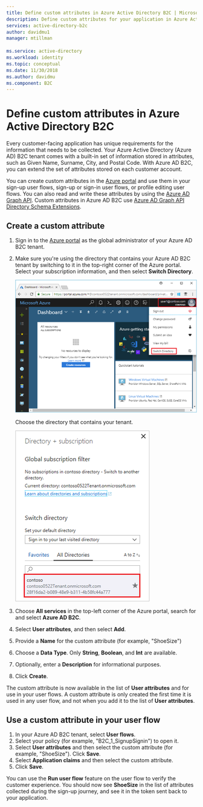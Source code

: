 ```yaml
---
title: Define custom attributes in Azure Active Directory B2C | Microsoft Docs
description: Define custom attributes for your application in Azure Active Directory B2C to collect information about your customers.
services: active-directory-b2c
author: davidmu1
manager: mtillman

ms.service: active-directory
ms.workload: identity
ms.topic: conceptual
ms.date: 11/30/2018
ms.author: davidmu
ms.component: B2C
---
```


# Define custom attributes in Azure Active Directory B2C

 Every customer-facing application has unique requirements for the information that needs to be collected. Your Azure Active Directory (Azure AD) B2C tenant comes with a built-in set of information stored in attributes, such as Given Name, Surname, City, and Postal Code. With Azure AD B2C, you can extend the set of attributes stored on each customer account. 
 
 You can create custom attributes in the [Azure portal](https://portal.azure.com/) and use them in your sign-up user flows, sign-up or sign-in user flows, or profile editing user flows. You can also read and write these attributes by using the [Azure AD Graph API](active-directory-b2c-devquickstarts-graph-dotnet.md). Custom attributes in Azure AD B2C use [Azure AD Graph API Directory Schema Extensions](https://msdn.microsoft.com/library/azure/ad/graph/howto/azure-ad-graph-api-directory-schema-extensions).

## Create a custom attribute

1. Sign in to the [Azure portal](https://portal.azure.com/) as the global administrator of your Azure AD B2C tenant.
2. Make sure you're using the directory that contains your Azure AD B2C tenant by switching to it in the top-right corner of the Azure portal. Select your subscription information, and then select **Switch Directory**. 

    ![Switch to your Azure AD B2C tenant](./media/active-directory-b2c-reference-custom-attr/switch-directories.png)

    Choose the directory that contains your tenant.

    ![Select directory](./media/active-directory-b2c-reference-custom-attr/select-directory.png)

3. Choose **All services** in the top-left corner of the Azure portal, search for and select **Azure AD B2C**.
4. Select **User attributes**, and then select **Add**.
5. Provide a **Name** for the custom attribute (for example, "ShoeSize")
6. Choose a **Data Type**. Only **String**, **Boolean**, and **Int** are available.
7. Optionally, enter a **Description** for informational purposes. 
8. Click **Create**.

The custom attribute is now available in the list of **User attributes** and for use in your user flows. A custom attribute is only created the first time it is used in any user flow, and not when you add it to the list of **User attributes**.

## Use a custom attribute in your user flow

1. In your Azure AD B2C tenant, select **User flows**.
2. Select your policy (for example, "B2C_1_SignupSignin") to open it. 
4. Select **User attributes** and then select the custom attribute (for example, "ShoeSize"). Click **Save**.
5. Select **Application claims** and then select the custom attribute. 
6. Click **Save**.

You can use the **Run user flow** feature on the user flow to verify the customer experience. You should now see **ShoeSize** in the list of attributes collected during the sign-up journey, and see it in the token sent back to your application.

